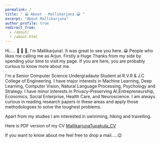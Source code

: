 ```yaml
---
permalink: /
title: " 😀 About - Mallikarjuna 😀 "
excerpt: "About Mallikarjuna"
author_profile: true
redirect_from: 
  - /about/
  - /about.html
---
```




Hi..... 🤩 🤩 🤩, I'm Mallikarjuna!. It was great to see you here..😀 People who likes me calling me as Arjun. Firstly a Huge Thanks 
from my side by spending your time to visit my page. If you are here, you are probably curious to know more about me. 

I'm a Senior Computer Science Undergradaute Student at R.V.R & J.C College of Engineering. I have major interests in Machine Learning,
Deep Learning, Computer Vision,  Natural Language Processing, Psychology and Strategy. I have minor interests in Privacy-Preserving AI,Entrepreneurship, Economics, Social Enterprise, Health Care,
and Neuroscience. I am always curious in reading research papers in these areas and apply those methodologoes to solve the toughest
problems.

Apart from my studies I am interested in swimming, hiking and travelling. 

Here is PDF version of my CV <a href="MallikarjunaTupakula_CV.pdf" target="_blank">MallikarjunaTupakula_CV</a>

If you want to know about me feel free to drop a mail.....😉

